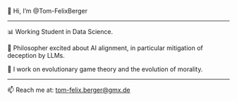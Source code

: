👋 Hi, I’m @Tom-FelixBerger

____________________________________________________________________________________________

📊 Working Student in Data Science.

👀 Philosopher excited about AI alignment, in particular mitigation of deception by LLMs.

🐒 I work on evolutionary game theory and the evolution of morality.

____________________________________________________________________________________________

📫 Reach me at: tom-felix.berger@gmx.de

<!---
Tom-FelixBerger/Tom-FelixBerger is a ✨ special ✨ repository because its `README.md` (this file) appears on your GitHub profile.
You can click the Preview link to take a look at your changes.
--->
